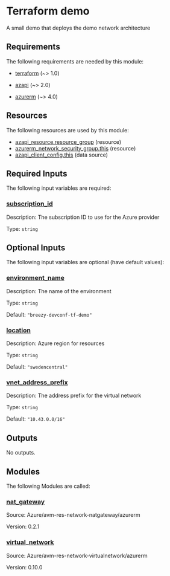 <!-- BEGIN_TF_DOCS -->
# Terraform demo

A small demo that deploys the demo network architecture

<!-- markdownlint-disable MD033 -->
## Requirements

The following requirements are needed by this module:

- <a name="requirement_terraform"></a> [terraform](#requirement\_terraform) (~> 1.0)

- <a name="requirement_azapi"></a> [azapi](#requirement\_azapi) (~> 2.0)

- <a name="requirement_azurerm"></a> [azurerm](#requirement\_azurerm) (~> 4.0)

## Resources

The following resources are used by this module:

- [azapi_resource.resource_group](https://registry.terraform.io/providers/Azure/azapi/latest/docs/resources/resource) (resource)
- [azurerm_network_security_group.this](https://registry.terraform.io/providers/hashicorp/azurerm/latest/docs/resources/network_security_group) (resource)
- [azapi_client_config.this](https://registry.terraform.io/providers/Azure/azapi/latest/docs/data-sources/client_config) (data source)

<!-- markdownlint-disable MD013 -->
## Required Inputs

The following input variables are required:

### <a name="input_subscription_id"></a> [subscription\_id](#input\_subscription\_id)

Description: The subscription ID to use for the Azure provider

Type: `string`

## Optional Inputs

The following input variables are optional (have default values):

### <a name="input_environment_name"></a> [environment\_name](#input\_environment\_name)

Description: The name of the environment

Type: `string`

Default: `"breezy-devconf-tf-demo"`

### <a name="input_location"></a> [location](#input\_location)

Description: Azure region for resources

Type: `string`

Default: `"swedencentral"`

### <a name="input_vnet_address_prefix"></a> [vnet\_address\_prefix](#input\_vnet\_address\_prefix)

Description: The address prefix for the virtual network

Type: `string`

Default: `"10.43.0.0/16"`

## Outputs

No outputs.

## Modules

The following Modules are called:

### <a name="module_nat_gateway"></a> [nat\_gateway](#module\_nat\_gateway)

Source: Azure/avm-res-network-natgateway/azurerm

Version: 0.2.1

### <a name="module_virtual_network"></a> [virtual\_network](#module\_virtual\_network)

Source: Azure/avm-res-network-virtualnetwork/azurerm

Version: 0.10.0
<!-- END_TF_DOCS -->
